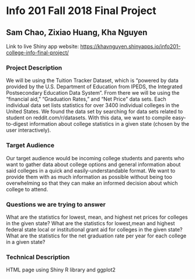 # Info 201 Fall 2018 Final Project
## Sam Chao, Zixiao Huang, Kha Nguyen

Link to live Shiny app website: https://khavnguyen.shinyapps.io/info201-college-info-final-project/

### Project Description
We will be using the Tuition Tracker Dataset, which is “powered by data provided by the U.S. Department of Education from IPEDS, the Integrated Postsecondary Education Data System”. From there we will be using the “financial aid,” “Graduation Rates,” and “Net Price” data sets. Each individual data set lists statistics for over 3400 individual colleges in the United States. We found the data set by searching for data sets related to student on reddit.com/r/datasets. With this data, we want to compile easy-to-digest information about college statistics in a given state (chosen by the user interactively).   

### Target Audience
Our target audience would be incoming college students and parents who want to gather data about college options and general information about said colleges in a quick and easily-understandable format. We want to provide them with as much information as possible without being too overwhelming so that they can make an informed decision about which college to attend. 

### Questions we are trying to answer
What are the statistics for lowest, mean, and highest net prices for colleges in the given state? 
What are the statistics for lowest,mean and highest federal  state  local or institutional grant aid for colleges in the given state? 
What are the statistics for the net graduation rate per year for each college in a given state? 


### Technical Description
HTML page using Shiny R library and ggplot2
